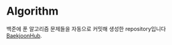 # Algorithm
백준에 푼 알고리즘 문제들을 자동으로 커밋해 생성한 repository입니다 [BaekjoonHub](https://github.com/BaekjoonHub/BaekjoonHub).
